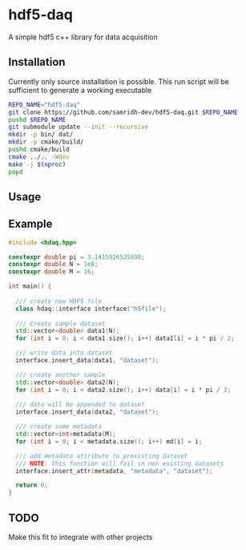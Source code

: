 # hdf5-daq
A simple hdf5 c++ library for data acquisition

## Installation
Currently only source installation is possible.
This run script will be sufficient to generate a working executable
```bash
REPO_NAME="hdf5-daq"
git clone https://github.com/samridh-dev/hdf5-daq.git $REPO_NAME
pushd $REPO_NAME
git submodule update --init --recursive
mkdir -p bin/ dat/
mkdir -p cmake/build/
pushd cmake/build
cmake ../.. -Wdev
make -j $(nproc)
popd
```

## Usage

## Example
```cpp
#include <hdaq.hpp>

constexpr double pi = 3.1415926535898;
constexpr double N = 1e8;
constexpr double M = 16;

int main() {
  
  /// create new HDF5 file
  class hdaq::interface interface("h5file");
  
  /// Create sample dataset
  std::vector<double> data1(N);
  for (int i = 0; i < data1.size(); i++) data1[i] = i * pi / 2;

  /// write data into dataset
  interface.insert_data(data1, "dataset");

  /// create another sample
  std::vector<double> data2(N);
  for (int i = 0; i < data2.size(); i++) data[i] = i * pi / 2;
  
  /// data will be appended to dataset
  interface.insert_data(data2, "dataset");

  /// create some metadata
  std::vector<int>metadata(M);
  for (int i = 0; i < metadata.size(); i++) md[i] = i;

  /// add metadata attribute to prexisting dataset
  /// NOTE: this function will fail in non existing datasets
  interface.insert_attr(metadata, "metadata", "dataset");

  return 0;
}
```

## TODO
Make this fit to integrate with other projects
